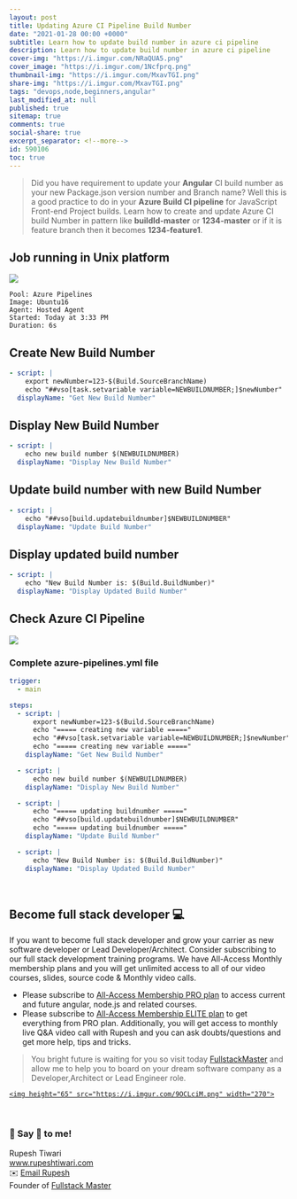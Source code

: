 ```yaml
---
layout: post
title: Updating Azure CI Pipeline Build Number
date: "2021-01-28 00:00 +0000"
subtitle: Learn how to update build number in azure ci pipeline
description: Learn how to update build number in azure ci pipeline
cover-img: "https://i.imgur.com/NRaQUA5.png"
cover_image: "https://i.imgur.com/1Ncfprq.png"
thumbnail-img: "https://i.imgur.com/MxavTGI.png"
share-img: "https://i.imgur.com/MxavTGI.png"
tags: "devops,node,beginners,angular"
last_modified_at: null
published: true
sitemap: true
comments: true
social-share: true
excerpt_separator: <!--more-->
id: 590106
toc: true
---
```


> Did you have requirement to update your **Angular** CI build number as your
> new Package.json version number and Branch name? Well this is a good practice
> to do in your **Azure Build CI pipeline** for JavaScript Front-end Project
> builds. Learn how to create and update Azure CI build Number in pattern like
> **buildId-master** or **1234-master** or if it is feature branch then it
> becomes **1234-feature1**.

## Job running in Unix platform

![](https://i.imgur.com/1hcP4pq.png)

```shell
Pool: Azure Pipelines
Image: Ubuntu16
Agent: Hosted Agent
Started: Today at 3:33 PM
Duration: 6s
```

## Create New Build Number

```yaml
- script: |
    export newNumber=123-$(Build.SourceBranchName)
    echo "##vso[task.setvariable variable=NEWBUILDNUMBER;]$newNumber"
  displayName: "Get New Build Number"
```

## Display New Build Number

```yaml
- script: |
    echo new build number $(NEWBUILDNUMBER)
  displayName: "Display New Build Number"
```

## Update build number with new Build Number

```yaml
- script: |
    echo "##vso[build.updatebuildnumber]$NEWBUILDNUMBER"
  displayName: "Update Build Number"
```

## Display updated build number

```yaml
- script: |
    echo "New Build Number is: $(Build.BuildNumber)"
  displayName: "Display Updated Build Number"
```

## Check Azure CI Pipeline

![](https://i.imgur.com/KvPBbxl.png)

### Complete azure-pipelines.yml file

```yaml
trigger:
  - main

steps:
  - script: |
      export newNumber=123-$(Build.SourceBranchName)
      echo "===== creating new variable ====="
      echo "##vso[task.setvariable variable=NEWBUILDNUMBER;]$newNumber"
      echo "===== creating new variable ====="
    displayName: "Get New Build Number"

  - script: |
      echo new build number $(NEWBUILDNUMBER)
    displayName: "Display New Build Number"

  - script: |
      echo "===== updating buildnumber ====="
      echo "##vso[build.updatebuildnumber]$NEWBUILDNUMBER"
      echo "===== updating buildnumber ====="
    displayName: "Update Build Number"

  - script: |
      echo "New Build Number is: $(Build.BuildNumber)"
    displayName: "Display Updated Build Number"
```

<br/>

## Become full stack developer 💻

If you want to become full stack developer and grow your carrier as new software
developer or Lead Developer/Architect. Consider subscribing to our full stack
development training programs. We have All-Access Monthly membership plans and
you will get unlimited access to all of our video courses, slides, source code &
Monthly video calls.

- Please subscribe to
  [All-Access Membership PRO plan](https://www.fullstackmaster.net/pro) to
  access current and future angular, node.js and related courses.
- Please subscribe to
  [All-Access Membership ELITE plan](https://www.fullstackmaster.net/elite) to
  get everything from PRO plan. Additionally, you will get access to monthly
  live Q&A video call with Rupesh and you can ask doubts/questions and get more
  help, tips and tricks.

> You bright future is waiting for you so visit today
> [FullstackMaster](www.fullstackmaster.net) and allow me to help you to board
> on your dream software company as a Developer,Architect or Lead Engineer role.
> <a href="https://www.fullstackmaster.net">

    <img height="65" src="https://i.imgur.com/9OCLciM.png" width="270">

</a>


<br/>

### 💖 Say 👋 to me!

<div> 
Rupesh Tiwari </div><div>
<a href="https://www.rupeshtiwari.com"> www.rupeshtiwari.com</a> </div><div>
✉️ <a href="mailto:fullstackmaster1@gmail.com?subject=Hi"> Email Rupesh</a> </div><div>
Founder of <a href="https://www.fullstackmaster.net"> Fullstack Master</a></div><div>
</div>
